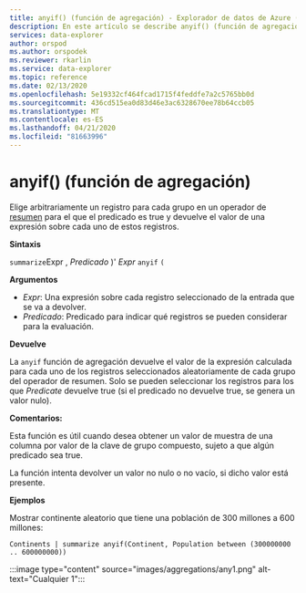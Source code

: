 ```yaml
---
title: anyif() (función de agregación) - Explorador de datos de Azure ( Azure Data Explorer) Microsoft Docs
description: En este artículo se describe anyif() (función de agregación) en Azure Data Explorer.
services: data-explorer
author: orspod
ms.author: orspodek
ms.reviewer: rkarlin
ms.service: data-explorer
ms.topic: reference
ms.date: 02/13/2020
ms.openlocfilehash: 5e19332cf464fcad1715f4feddfe7a2c5765bb0d
ms.sourcegitcommit: 436cd515ea0d83d46e3ac6328670ee78b64ccb05
ms.translationtype: MT
ms.contentlocale: es-ES
ms.lasthandoff: 04/21/2020
ms.locfileid: "81663996"
---
```

# <a name="anyif-aggregation-function"></a>anyif() (función de agregación)

Elige arbitrariamente un registro para cada grupo en un operador de [resumen](summarizeoperator.md) para el que el predicado es true y devuelve el valor de una expresión sobre cada uno de estos registros.

**Sintaxis**

`summarize`Expr , *Predicado* )' *Expr* `anyif` `(`

**Argumentos**

* *Expr*: Una expresión sobre cada registro seleccionado de la entrada que se va a devolver.
* *Predicado*: Predicado para indicar qué registros se pueden considerar para la evaluación.

**Devuelve**

La `anyif` función de agregación devuelve el valor de la expresión calculada para cada uno de los registros seleccionados aleatoriamente de cada grupo del operador de resumen. Solo se pueden seleccionar los registros para los que *Predicate* devuelve true (si el predicado no devuelve true, se genera un valor nulo).

**Comentarios:**

Esta función es útil cuando desea obtener un valor de muestra de una columna por valor de la clave de grupo compuesto, sujeto a que algún predicado sea true.

La función intenta devolver un valor no nulo o no vacío, si dicho valor está presente.

**Ejemplos**

Mostrar continente aleatorio que tiene una población de 300 millones a 600 millones:

```kusto
Continents | summarize anyif(Continent, Population between (300000000 .. 600000000))
```

:::image type="content" source="images/aggregations/any1.png" alt-text="Cualquier 1":::
